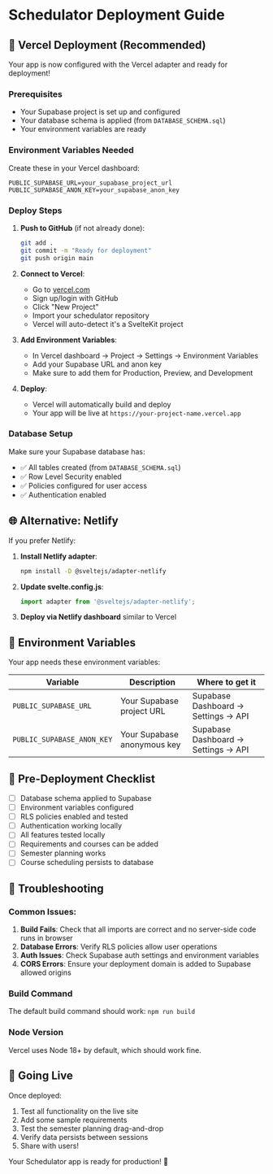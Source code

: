 # Schedulator Deployment Guide

## 🚀 Vercel Deployment (Recommended)

Your app is now configured with the Vercel adapter and ready for deployment!

### Prerequisites
- Your Supabase project is set up and configured
- Your database schema is applied (from `DATABASE_SCHEMA.sql`)
- Your environment variables are ready

### Environment Variables Needed
Create these in your Vercel dashboard:

```env
PUBLIC_SUPABASE_URL=your_supabase_project_url
PUBLIC_SUPABASE_ANON_KEY=your_supabase_anon_key
```

### Deploy Steps

1. **Push to GitHub** (if not already done):
   ```bash
   git add .
   git commit -m "Ready for deployment"
   git push origin main
   ```

2. **Connect to Vercel**:
   - Go to [vercel.com](https://vercel.com)
   - Sign up/login with GitHub
   - Click "New Project"
   - Import your schedulator repository
   - Vercel will auto-detect it's a SvelteKit project

3. **Add Environment Variables**:
   - In Vercel dashboard → Project → Settings → Environment Variables
   - Add your Supabase URL and anon key
   - Make sure to add them for Production, Preview, and Development

4. **Deploy**:
   - Vercel will automatically build and deploy
   - Your app will be live at `https://your-project-name.vercel.app`

### Database Setup
Make sure your Supabase database has:
- ✅ All tables created (from `DATABASE_SCHEMA.sql`)
- ✅ Row Level Security enabled
- ✅ Policies configured for user access
- ✅ Authentication enabled

## 🌐 Alternative: Netlify

If you prefer Netlify:

1. **Install Netlify adapter**:
   ```bash
   npm install -D @sveltejs/adapter-netlify
   ```

2. **Update svelte.config.js**:
   ```javascript
   import adapter from '@sveltejs/adapter-netlify';
   ```

3. **Deploy via Netlify dashboard** similar to Vercel

## 🔧 Environment Variables

Your app needs these environment variables:

| Variable | Description | Where to get it |
|----------|-------------|-----------------|
| `PUBLIC_SUPABASE_URL` | Your Supabase project URL | Supabase Dashboard → Settings → API |
| `PUBLIC_SUPABASE_ANON_KEY` | Your Supabase anonymous key | Supabase Dashboard → Settings → API |

## 🎯 Pre-Deployment Checklist

- [ ] Database schema applied to Supabase
- [ ] Environment variables configured
- [ ] RLS policies enabled and tested
- [ ] Authentication working locally
- [ ] All features tested locally
- [ ] Requirements and courses can be added
- [ ] Semester planning works
- [ ] Course scheduling persists to database

## 🐛 Troubleshooting

### Common Issues:

1. **Build Fails**: Check that all imports are correct and no server-side code runs in browser
2. **Database Errors**: Verify RLS policies allow user operations
3. **Auth Issues**: Check Supabase auth settings and environment variables
4. **CORS Errors**: Ensure your deployment domain is added to Supabase allowed origins

### Build Command
The default build command should work: `npm run build`

### Node Version
Vercel uses Node 18+ by default, which should work fine.

## 🚀 Going Live

Once deployed:
1. Test all functionality on the live site
2. Add some sample requirements
3. Test the semester planning drag-and-drop
4. Verify data persists between sessions
5. Share with users!

Your Schedulator app is ready for production! 🎉
